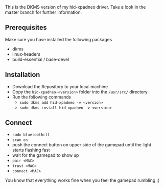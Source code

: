 This is the DKMS version of my hid-xpadneo driver. Take a look in the master branch for further information.

## Prerequisites
Make sure you have installed the following packages
* dkms
* linux-headers
* build-essential / base-devel 

## Installation
* Download the Repository to your local machine
* Copy the `hid-xpadneo-<version>` folder into the `/usr/src/` directory
* Run the following commands
  * `sudo dkms add hid-xpadneo -v <version>`
  * `sudo dkms install hid-xpadneo -v <version>`
  
## Connect
* `sudo bluetoothctl`
* `scan on`
* push the connect button on upper side of the gamepad until the light starts flashing fast
* wait for the gamepad to show up 
* `pair <MAC>`
* `trust <MAC>`
* `connect <MAC>`

You know that everything works fine when you feel the gamepad rumbling ;)

